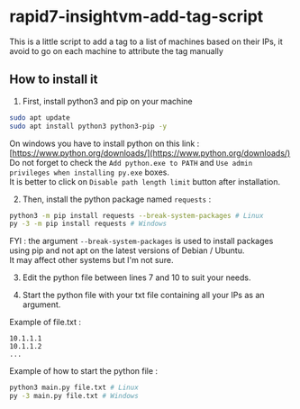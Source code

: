 # rapid7-insightvm-add-tag-script
This is a little script to add a tag to a list of machines based on their IPs, it avoid to go on each machine to attribute the tag manually

## How to install it
1. First, install python3 and pip on your machine
```bash
sudo apt update
sudo apt install python3 python3-pip -y
```
On windows you have to install python on this link : [https://www.python.org/downloads/](https://www.python.org/downloads/)  
Do not forget to check the `Add python.exe to PATH` and `Use admin privileges when installing py.exe` boxes.  
It is better to click on `Disable path length limit` button after installation.

2. Then, install the python package named `requests` :
```bash
python3 -m pip install requests --break-system-packages # Linux
py -3 -m pip install requests # Windows
```
FYI : the argument `--break-system-packages` is used to install packages using pip and not apt on the latest versions of Debian / Ubuntu.  
It may affect other systems but I'm not sure.

3. Edit the python file between lines 7 and 10 to suit your needs. 

4. Start the python file with your txt file containing all your IPs as an argument.  

Example of file.txt :  
```
10.1.1.1
10.1.1.2
...
```
Example of how to start the python file :  
```bash
python3 main.py file.txt # Linux
py -3 main.py file.txt # Windows
```
